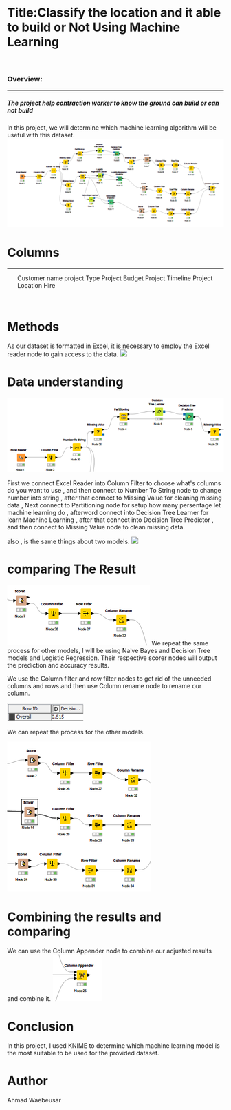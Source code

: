 <h1> Title:Classify the location and it able to build or Not Using Machine Learning </h1> 
<br>

<h3> Overview:</h3>
<hr>
<h5>
The project help contraction worker to know the ground can build or can not build 
</h5>

In this project, we will determine which machine learning algorithm will be useful with this dataset.
<img src=all_nodes.png>
<br>

# Columns 
<hr>
<ul>
<il>Customer name</il> 
<il>project Type</il> 
<il>Project Budget</il>
<il>Project Timeline</il>
<il>Project Location</il>
<il>Hire</il>
</ul>
 
<br>

# Methods 
As our dataset is formatted in Excel, it is necessary to employ the Excel reader node to gain access to the data.
<image src=reader.png>

# Data understanding
<img src=FirstML.png>

First we connect Excel Reader into Column Filter to choose what's columns do you want to use , and then connect to Number To String node to change number into string , after that connect to Missing Value for cleaning missing data , Next connect to Partitioning node for setup how many persentage let machine learning do , afterword connect into Decision Tree Learner for learn Machine Learning , after that connect into Decision Tree Predictor , and then connect to Missing Value node to clean missing data.

also , is the same things about two models.
<image src=ML_nodes.png>

# comparing The Result 

<img src=knime.png>
We repeat the same process for other models, I will be using Naive Bayes and Decision Tree models and Logistic Regression. Their respective scorer nodes will output the prediction and accuracy results.

<br>

We use the Column filter and row filter nodes to get rid of the unneeded columns and rows and then use Column rename node to rename our column.

<img src=compare_result.png>

<br>

We can repeat the process for the other models.

<img src= Scores.png>

<br>

# Combining the results and comparing
We can use the Column Appender node to combine our adjusted results and combine it.
<img src=appender.png>
<br>

# Conclusion 
In this project, I used KNIME to determine which machine learning model is the most suitable to be used for the provided dataset.

# Author
Ahmad Waebeusar 
